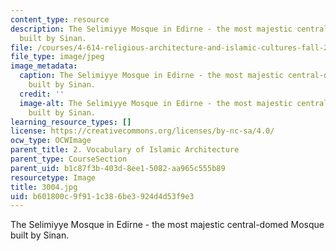 ```yaml
---
content_type: resource
description: The Selimiyye Mosque in Edirne - the most majestic central-domed Mosque
  built by Sinan.
file: /courses/4-614-religious-architecture-and-islamic-cultures-fall-2002/b601800c9f911c386be3924d4d53f9e3_3004.jpg
file_type: image/jpeg
image_metadata:
  caption: The Selimiyye Mosque in Edirne - the most majestic central-domed Mosque
    built by Sinan.
  credit: ''
  image-alt: The Selimiyye Mosque in Edirne - the most majestic central-domed Mosque
    built by Sinan.
learning_resource_types: []
license: https://creativecommons.org/licenses/by-nc-sa/4.0/
ocw_type: OCWImage
parent_title: 2. Vocabulary of Islamic Architecture
parent_type: CourseSection
parent_uid: b1c87f3b-403d-8ee1-5082-aa965c555b89
resourcetype: Image
title: 3004.jpg
uid: b601800c-9f91-1c38-6be3-924d4d53f9e3
---
```

The Selimiyye Mosque in Edirne - the most majestic central-domed Mosque built by Sinan.